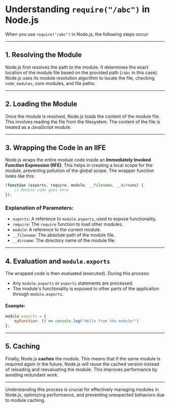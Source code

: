 # Understanding `require("/abc")` in Node.js

When you use `require("/abc")` in Node.js, the following steps occur:

---

## 1. Resolving the Module
Node.js first resolves the path to the module. It determines the exact location of the module file based on the provided path (`/abc` in this case). Node.js uses its module resolution algorithm to locate the file, checking `node_modules`, core modules, and file paths.

---

## 2. Loading the Module
Once the module is resolved, Node.js loads the content of the module file. This involves reading the file from the filesystem. The content of the file is treated as a JavaScript module.

---

## 3. Wrapping the Code in an IIFE
Node.js wraps the entire module code inside an **Immediately Invoked Function Expression (IIFE)**. This helps in creating a local scope for the module, preventing pollution of the global scope. The wrapper function looks like this:

```javascript
(function (exports, require, module, __filename, __dirname) {
    // Module code goes here
});
```

### Explanation of Parameters:
- `exports`: A reference to `module.exports`, used to expose functionality.
- `require`: The `require` function to load other modules.
- `module`: A reference to the current module.
- `__filename`: The absolute path of the module file.
- `__dirname`: The directory name of the module file.

---

## 4. Evaluation and `module.exports`
The wrapped code is then evaluated (executed). During this process:

- Any `module.exports` or `exports` statements are processed.
- The module's functionality is exposed to other parts of the application through `module.exports`.

#### Example:
```javascript
module.exports = {
    myFunction: () => console.log("Hello from the module!")
};
```

---

## 5. Caching
Finally, Node.js **caches** the module. This means that if the same module is required again in the future, Node.js will reuse the cached version instead of reloading and reevaluating the module. This improves performance by avoiding redundant work.

---

Understanding this process is crucial for effectively managing modules in Node.js, optimizing performance, and preventing unexpected behaviors due to module caching.